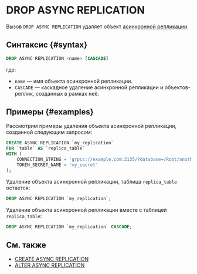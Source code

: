# DROP ASYNC REPLICATION

Вызов `DROP ASYNC REPLICATION` удаляет объект [асинхронной репликации](../../../concepts/async-replication.md).

## Синтаксис {#syntax}

```sql
DROP ASYNC REPLICATION <name> [CASCADE]
```

где:
* `name` — имя объекта асинхронной репликации.
* `CASCADE` — каскадное удаление асинхронной репликации и объектов-реплик, созданных в рамках неё.

## Примеры {#examples}

Рассмотрим примеры удаления объекта асинхронной репликации, созданной следующим запросом:

```sql
CREATE ASYNC REPLICATION `my_replication`
FOR `table` AS `replica_table`
WITH (
    CONNECTION_STRING = 'grpcs://example.com:2135/?database=/Root/another_database',
    TOKEN_SECRET_NAME = 'my_secret'
);
```

Удаление объекта асинхронной репликации, таблица `replica_table` остается:

```sql
DROP ASYNC REPLICATION `my_replication`;
```

Удаление объекта асинхронной репликации вместе с таблицей `replica_table`:

```sql
DROP ASYNC REPLICATION `my_replication` CASCADE;
```

## См. также

* [CREATE ASYNC REPLICATION](create-async-replication.md)
* [ALTER ASYNC REPLICATION](alter-async-replication.md)
